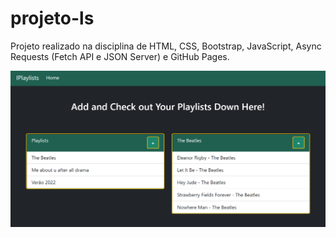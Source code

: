 # projeto-ls
 Projeto realizado na disciplina de HTML, CSS, Bootstrap, JavaScript, Async Requests (Fetch API e JSON Server) e GitHub Pages.
 
 ![Screenshot](Screenshot.png)
